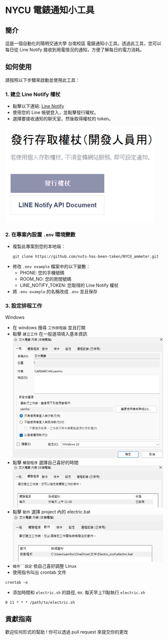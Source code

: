 # NYCU 電錶通知小工具

## 簡介

這是一個自動化的陽明交通大學 台南校區 電錶通知小工具。透過此工具，您可以每日從 Line Notify 接收到用電情況的通知，方便了解每日的電力消耗。

## 如何使用

請按照以下步驟來啟動並使用此工具：

### 1. 建立 Line Notify 權杖

- 點擊以下連結: [Line Notify](https://notify-bot.line.me/my/)
- 使用您的 Line 帳號登入，並點擊發行權杖。
- 選擇要接收通知的聊天室，然後取得權杖的 token。

![1723214424680](images/README/1723214424680.png)

### 2. 在專案內設置 `.env` 環境變數

- 複製此專案到您的本地端：
  ```
  git clone https://github.com/nuts-has-been-taken/NYCU_ammeter.git
  ```
- 修改 `.env example` 檔案中的以下變數：
  - PHONE: 您的手機號碼
  - ROOM_NO: 您的房間號碼
  - LINE_NOTIFY_TOKEN: 您取得的 Line Notify 權杖
- 將 `.env example` 的名稱改成 `.env` 並且保存

### 3. 設定排程工作

Windows

- 在 windows 搜尋 `工作排程器` 並且打開
- 點擊 `建立工作` 在一般選項填入基本資訊
  ![alt text](images/README/image.png)
- 點擊 `觸發程序` 選擇自己喜好的時間
  ![alt text](images/README/image-1.png)
- 點擊 `動作` 選擇 project 內的 electric.bat
  ![alt text](images/README/image-2.png)
- `條件``設定` 依自己喜好調整
  Linux
- 使用指令叫出 crontab 文件

```
crontab -e
```

- 添加時間和 `electric.sh` 的路徑, ex. 每天早上11點執行 `electric.sh`

```
0 11 * * * /path/to/electric.sh
```

## 貢獻指南

歡迎任何形式的幫助 !
你可以透過 pull request 來提交你的更改
